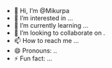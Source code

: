 - 👋 Hi, I’m @Mikurpa
- 👀 I’m interested in ...
- 🌱 I’m currently learning ...
- 💞️ I’m looking to collaborate on .
- 📫 How to reach me ...
- 😄 Pronouns: ..
- ⚡ Fun fact: ...

<!---
Mikurpa/Mikurpa is a ✨ special ✨ repository because its `README.md` (this file) appears on your GitHub profile.
You can click the Preview link to take a look at your changes.
--->
